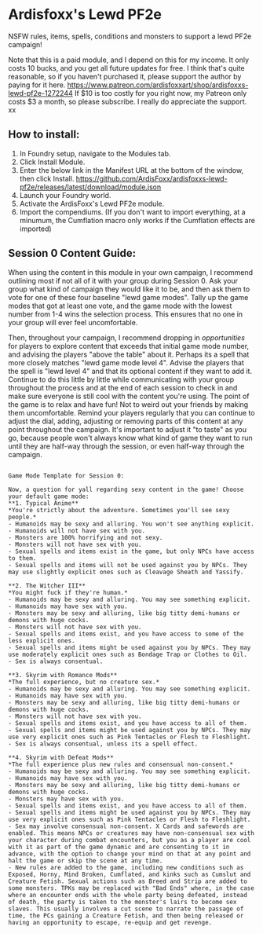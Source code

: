 # Ardisfoxx's Lewd PF2e
NSFW rules, items, spells, conditions and monsters to support a lewd PF2e campaign! 

Note that this is a paid module, and I depend on this for my income. It only costs 10 bucks, and you get all future updates for free. I think that's quite reasonable, so if you haven't purchased it, please support the author by paying for it here. https://www.patreon.com/ardisfoxxart/shop/ardisfoxxs-lewd-pf2e-1272244
If $10 is too costly for you right now, my Patreon only costs $3 a month, so please subscribe. I really do appreciate the support. xx

## How to install:
1. In Foundry setup, navigate to the Modules tab.
2. Click Install Module.
3. Enter the below link in the Manifest URL at the bottom of the window, then click Install.
https://github.com/ArdisFoxx/ardisfoxxs-lewd-pf2e/releases/latest/download/module.json
4. Launch your Foundry world.
5. Activate the ArdisFoxx's Lewd PF2e module.
6. Import the compendiums. (If you don't want to import everything, at a minumum, the Cumflation macro only works if the Cumflation effects are imported)


## Session 0 Content Guide:
When using the content in this module in your own campaign, I recommend outlining most if not all of it with your group during Session 0. Ask your group what kind of campaign they would like it to be, and then ask them to vote for one of these four baseline "lewd game modes". Tally up the game modes that got at least one vote, and the game mode with the lowest number from 1-4 wins the selection process. This ensures that no one in your group will ever feel uncomfortable. 

Then, throughout your campaign, I recommend dropping in *opportunities* for players to explore content that exceeds that initial game mode number, and advising the players "above the table" about it. Perhaps its a spell that more closely matches "lewd game mode level 4". Advise the players that the spell is "lewd level 4" and that its optional content if they want to add it. Continue to do this little by little while communicating with your group throughout the process and at the end of each session to check in and make sure everyone is still cool with the content you're using. The point of the game is to relax and have fun! Not to weird out your friends by making them uncomfortable. Remind your players regularly that you can continue to adjust the dial, adding, adjusting or removing parts of this content at any point throughout the campaign. It's important to adjust it "to taste" as you go, because people won't always know what kind of game they want to run until they are half-way through the session, or even half-way through the campaign.

```

Game Mode Template for Session 0:

Now, a question for yall regarding sexy content in the game! Choose your default game mode:
**1. Typical Anime**
*You're strictly about the adventure. Sometimes you'll see sexy people.*
- Humanoids may be sexy and alluring. You won't see anything explicit. 
- Humanoids will not have sex with you.
- Monsters are 100% horrifying and not sexy.
- Monsters will not have sex with you.
- Sexual spells and items exist in the game, but only NPCs have access to them. 
- Sexual spells and items will not be used against you by NPCs. They may use slightly explicit ones such as Cleavage Sheath and Yassify.

**2. The Witcher III**
*You might fuck if they're human.*
- Humanoids may be sexy and alluring. You may see something explicit. 
- Humanoids may have sex with you. 
- Monsters may be sexy and alluring, like big titty demi-humans or demons with huge cocks.
- Monsters will not have sex with you.
- Sexual spells and items exist, and you have access to some of the less explicit ones.
- Sexual spells and items might be used against you by NPCs. They may use moderately explicit ones such as Bondage Trap or Clothes to Oil.
- Sex is always consentual.

**3. Skyrim with Romance Mods**
*The full experience, but no creature sex.*
- Humanoids may be sexy and alluring. You may see something explicit. 
- Humanoids may have sex with you. 
- Monsters may be sexy and alluring, like big titty demi-humans or demons with huge cocks.
- Monsters will not have sex with you.
- Sexual spells and items exist, and you have access to all of them. 
- Sexual spells and items might be used against you by NPCs. They may use very explicit ones such as Pink Tentacles or Flesh to Fleshlight. 
- Sex is always consentual, unless its a spell effect.

**4. Skyrim with Defeat Mods**
*The full experience plus new rules and consensual non-consent.*
- Humanoids may be sexy and alluring. You may see something explicit. 
- Humanoids may have sex with you. 
- Monsters may be sexy and alluring, like big titty demi-humans or demons with huge cocks.
- Monsters may have sex with you.
- Sexual spells and items exist, and you have access to all of them. 
- Sexual spells and items might be used against you by NPCs. They may use very explicit ones such as Pink Tentacles or Flesh to Fleshlight. 
- Sex may involve consensual non-consent. X Cards and safewords are enabled. This means NPCs or creatures may have non-consensual sex with your character during combat encounters, but you as a player are cool with it as part of the game dynamic and are consenting to it in advance, with the option to change your mind on that at any point and halt the game or skip the scene at any time.
- New rules are added to the game, including new conditions such as Exposed, Horny, Mind Broken, Cumflated, and kinks such as Cumslut and Creature Fetish. Sexual actions such as Breed and Strip are added to some monsters. TPKs may be replaced with "Bad Ends" where, in the case where an encounter ends with the whole party being defeated, instead of death, the party is taken to the monster's lairs to become sex slaves. This usually involves a cut scene to narrate the passage of time, the PCs gaining a Creature Fetish, and then being released or having an opportunity to escape, re-equip and get revenge.

```
